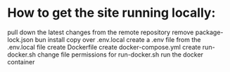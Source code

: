 # How to get the site running locally:

pull down the latest changes from the remote repository
remove package-lock.json
bun install
copy over .env.local
create a .env file from the .env.local file
create Dockerfile
create docker-compose.yml
create run-docker.sh
change file permissions for run-docker.sh
run the docker container
